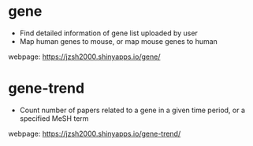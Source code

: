 gene
====
* Find detailed information of gene list uploaded by user
* Map human genes to mouse, or map mouse genes to human

webpage: <https://jzsh2000.shinyapps.io/gene/>

gene-trend
==========
* Count number of papers related to a gene in a given time period, or
  a specified MeSH term

webpage: <https://jzsh2000.shinyapps.io/gene-trend/>
